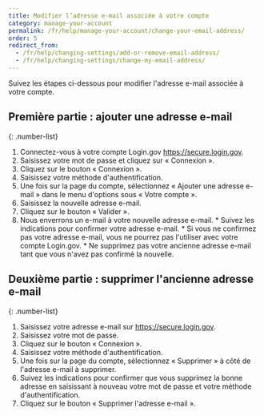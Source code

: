 ```yaml
---
title: Modifier l’adresse e-mail associée à votre compte
category: manage-your-account
permalink: /fr/help/manage-your-account/change-your-email-address/
order: 5
redirect_from:
  - /fr/help/changing-settings/add-or-remove-email-address/
  - /fr/help/changing-settings/change-my-email-address/
---
```


Suivez les étapes ci-dessous pour modifier l'adresse e-mail associée à votre compte.

## Première partie : ajouter une adresse e-mail

  {: .number-list}
  1. Connectez-vous à votre compte Login.gov <https://secure.login.gov>.
  1. Saisissez votre mot de passe et cliquez sur « Connexion ».
  1. Cliquez sur le bouton « Connexion ».
  1. Saisissez votre méthode d'authentification.
  1. Une fois sur la page du compte, sélectionnez « Ajouter une adresse e-mail » dans le menu d'options sous « Votre compte ».
  1. Saisissez la nouvelle adresse e-mail.
  1. Cliquez sur le bouton « Valider ».
  1. Nous enverrons un e-mail à votre nouvelle adresse e-mail.
    * Suivez les indications pour confirmer votre adresse e-mail.
    * Si vous ne confirmez pas votre adresse e-mail, vous ne pourrez pas l'utiliser avec votre compte Login.gov.
    * Ne supprimez pas votre ancienne adresse e-mail tant que vous n'avez pas confirmé la nouvelle.

## Deuxième partie : supprimer l'ancienne adresse e-mail

  {: .number-list}
  1. Saisissez votre adresse e-mail sur <https://secure.login.gov>.
  1. Saisissez votre mot de passe.
  1. Cliquez sur le bouton « Connexion ».
  1. Saisissez votre méthode d'authentification.
  1. Une fois sur la page du compte, sélectionnez « Supprimer » à côté de l'adresse e-mail à supprimer.
  1. Suivez les indications pour confirmer que vous supprimez la bonne adresse en saisissant à nouveau votre mot de passe et votre méthode d'authentification.
  1. Cliquez sur le bouton « Supprimer l'adresse e-mail ».
